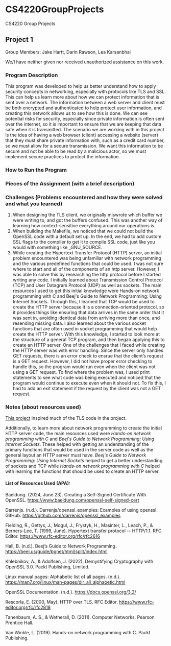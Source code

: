 # CS4220GroupProjects
CS4220 Group Projects

## Project 1
Group Members: Jake Hartt, Darin Rawson, Lea Karsanbhai

We/I have neither given nor received unauthorized assistance on this work.

### Program Description
This program was developed to help us better understand how to apply security concepts in networking, especially with protocols like TLS and SSL. This can help us learn more about how we can protect information that is sent over a network. The information between a web server and client must be both encrypted and authenticated to help protect user information, and creating this network allows us to see how this is done. We can see potential risks for security, especially since private information is often sent over the internet, so it is important to ensure that we are keeping that data safe when it is transmitted. The scenario we are working with in this project is the idea of having a web browser (client) accessing a website (server) that they must share private information with, such as a credit card number, so we must allow for a secure transmission. We want this information to be secure and not be able to be read by a malicious actor, so we must implement secure practices to protect the information.


### How to Run the Program


### Pieces of the Assignment (with a brief description)


### Challenges (Problems encountered and how they were solved and what you learned)
1. When designing the TLS client, we originally miswrote which buffer we were writing to, and got the buffers confused.  This was another way of learning how context-sensitive everything around our operations is.
2. When building the Makefile, we noticed that we could not build the OpenSSL code with a default set up.   In the end, we had to add custom SSL flags to the compiler to get it to compile SSL code, just like you would with something like _GNU_SOURCE.
3. While creating the Hypertext Transfer Protocol (HTTP) server, an initial problem encountered was being unfamiliar with network programming and the various predefined functions that could be used. I was not sure where to start and all of the components of an http server. However, I was able to solve this by researching the http protocol before I started writing any code. I initially learned about Transmission Control Protocol (TCP) and User Datagram Protocol (UDP) as well as sockets. The main resources I used to get this initial knowledge were Hands-on network programming with C and Beej's Guide to Network Programming: Using Internet Sockets. Through this, I learned that TCP would be used to create the HTTP server because it is a connection-oriented protocol, so it provides things like ensuring that data arrives in the same order that it was sent in, avoiding identical data from arriving more than once, and resending missing data. I also learned about the various socket functions that are often used in socket programming that would help create the HTTP server. With this knowledge, I started to look more at the structure of a general TCP program, and then began applying this to create an HTTP server. One of the challenges that I faced while creating the HTTP server was with error handling. Since the server only handles GET requests, there is an error check to ensrue that the client’s request is a GET request. However, I did not have proper error checking to handle this, so the program would run even when the client was not using a GET request. To find where the problem was, I used print statements to see what code was being executed and noticed that the program would continue to execute even when it should not. To fix this, I had to add an exit statement if the request by the client was not a GET request.


### Notes (about resources used)
[This project](https://github.com/darrenjs/openssl_examples) inspired much of the TLS code in the project.

Additionally, to learn more about network programming to create the initial HTTP server code, the main resources used were *Hands-on network programming with C* and *Beej's Guide to Network Programming: Using Internet Sockets*. These helped with getting an understanding of the primary functions that would be used in the server code as well as the general layout an HTTP server must have. *Beej's Guide to Network Programming: Using Internet Sockets* helped to get a better understanding of sockets and TCP while *Hands-on network programming with C* helped with learning the functions that should be used to create an HTTP server.


#### List of Resources Used (APA):

Baeldung. (2024, June 23). Creating a Self-Signed Certificate With OpenSSL. https://www.baeldung.com/openssl-self-signed-cert 

Darrenjs. (n.d.). Darrenjs/openssl_examples: Examples of using openssl. GitHub. https://github.com/darrenjs/openssl_examples 

Fielding, R., Gettys, J., Mogul, J., Frystyk, H., Masinter, L., Leach, P., & Berners-Lee, T. (1999, June). Hypertext transfer protocol -- HTTP/1.1. RFC Editor. https://www.rfc-editor.org/rfc/rfc2616 

Hall, B. (n.d.). Beej’s Guide to Network Programming. https://beej.us/guide/bgnet/html/split/index.html 

Khlebnikov, A., & Adolfsen, J. (2022). Demystifying Cryptography with OpenSSL 3.0. Packt Publishing, Limited. 

Linux manual pages: Alphabetic list of all pages. (n.d.). https://man7.org/linux/man-pages/dir_all_alphabetic.html 

OpenSSL Documentation. (n.d.). https://docs.openssl.org/3.2/ 

Rescorla, E. (2000, May). HTTP over TLS. RFC Editor. https://www.rfc-editor.org/rfc/rfc2818 

Tanenbaum, A. S., & Wetherall, D. (2011). Computer Networks. Pearson Prentice Hall. 

Van Winkle, L. (2019). Hands-on network programming with C. Packt Publishing.
